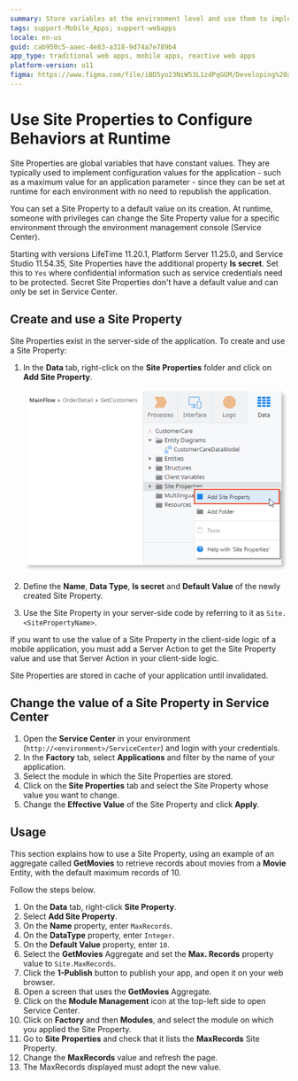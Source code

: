 ```yaml
---
summary: Store variables at the environment level and use them to implement application behaviors that are configurable at runtime.
tags: support-Mobile_Apps; support-webapps
locale: en-us
guid: cab950c5-aaec-4e83-a318-9d74a7e789b4
app_type: traditional web apps, mobile apps, reactive web apps
platform-version: o11
figma: https://www.figma.com/file/iBD5yo23NiW53L1zdPqGGM/Developing%20an%20Application?node-id=174:22
---
```


# Use Site Properties to Configure Behaviors at Runtime

Site Properties are global variables that have constant values. They are typically used to implement configuration values for the application - such as a maximum value for an application parameter - since they can be set at runtime for each environment with no need to republish the application.

You can set a Site Property to a default value on its creation. At runtime, someone with privileges can change the Site Property value for a specific environment through the environment management console (Service Center).

Starting with versions LifeTime 11.20.1, Platform Server 11.25.0, and Service Studio 11.54.35, Site Properties have the additional property **Is secret**. Set this to `Yes` where confidential information such as service credentials need to be protected. Secret Site Properties don't have a default value and can only be set in Service Center.

## Create and use a Site Property

Site Properties exist in the server-side of the application. To create and use a Site Property:

1. In the **Data** tab, right-click on the **Site Properties** folder and click on **Add Site Property**.

    ![](images/site-property.png)

1. Define the **Name**, **Data Type**, **Is secret** and **Default Value** of the newly created Site Property.

1. Use the Site Property in your server-side code by referring to it as `Site.<SitePropertyName>`.

If you want to use the value of a Site Property in the client-side logic of a mobile application, you must add a Server Action to get the Site Property value and use that Server Action in your client-side logic. 

Site Properties are stored in cache of your application until invalidated.

## Change the value of a Site Property in Service Center

1. Open the **Service Center** in your environment (`http://<environment>/ServiceCenter`) and login with your credentials.
1. In the **Factory** tab, select **Applications** and filter by the name of your application.
1. Select the module in which the Site Properties are stored.
1. Click on the **Site Properties** tab and select the Site Property whose value you want to change.
1. Change the **Effective Value** of the Site Property and click **Apply**.

## Usage

This section explains how to use a Site Property, using an example of an aggregate called **GetMovies** to retrieve records about movies from a **Movie** Entity, with the default maximum records of 10.

Follow the steps below.

1. On the **Data** tab, right-click **Site Property**.
1. Select **Add Site Property**.
1. On the **Name** property, enter `MaxRecords`.
1. On the **DataType** property, enter `Integer`.
1. On the **Default Value** property, enter `10`.
1. Select the **GetMovies** Aggregate and set the **Max. Records** property value to `Site.MaxRecords`.
1. Click the **1-Publish** button to publish your app, and open it on your web browser.
1. Open a screen that uses the **GetMovies** Aggregate.
1. Click on the **Module Management** icon at the top-left side to open Service Center.
1. Click on **Factory** and then **Modules**, and select the module on which you applied the Site Property.
1. Go to **Site Properties** and check that it lists the **MaxRecords** Site Property.
1. Change the **MaxRecords** value and refresh the page.
1. The MaxRecords displayed must adopt the new value.
